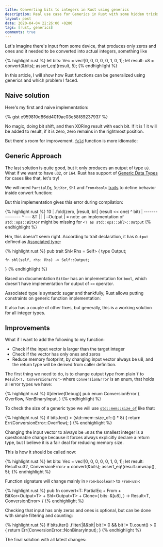 ```yaml
---
title: Converting bits to integers in Rust using generics
description: Real use case for Generics in Rust with some hidden tricks
layout: post
date: 2020-04-04 22:26:00 +0200
tags: [rust, generics]
comments: true
---
```


Let's imagine there's input from some device, that produces only zeros and ones and it needed to be converted into actual integers, something like

{% highlight rust %}
let bits: Vec<u8> = vec![0, 0, 0, 0, 0, 1, 0, 1];
let result: u8 = convert(&bits);
assert_eq!(result, 5);
{% endhighlight %}


In this article, I will show how Rust functions can be generalized using generics and which problem I faced.

## Naive solution

Here's my first and naive implementation:

{% gist e959810d86dd4019ae03e58f89237937 %}

No magic, doing bit shift, and then XORing result with each bit. If it is 1 it will be added to result, if it is zero, zero remains in the rightmost position.

But there's room for improvement. [`fold`](https://doc.rust-lang.org/std/iter/trait.Iterator.html#method.fold) function is more idiomatic:

<script src="https://gist.github.com/citizen-stig/f73b0ebe08e70f1a138727ddcbbd8983.js"></script>


## Generic Approach

The last solution is quite good, but it only produces an output of type `u8`. What if we want to have `u32`, or `i64`. Rust has support of [Generic Data Types](https://doc.rust-lang.org/book/ch10-01-syntax.html) for cases like that, let's try!

We will need `PartialEq`, `BitXor`, `Shl` and `From<bool>` [traits](https://doc.rust-lang.org/book/ch10-02-traits.html) to define behavior inside convert function:

<script src="https://gist.github.com/citizen-stig/53111b72b14636f43dffd95a40666c65.js"></script>

But this implementation gives this error during compilation:

{% highlight rust %}
10 |         .fold(zero, |result, bit| (result << one) ^ bit)
   |                                   --------------- ^ --- &T
   |                                   |
   |                                   <T as std::ops::Shl>::Output
   |
   = note: an implementation of `std::ops::BitXor` might be 
                            missing for `<T as std::ops::Shl>::Output`
{% endhighlight %}

Hm, this doesn't seem right. According to trait declaration, it has `Output` defined as [Associated type](https://doc.rust-lang.org/rust-by-example/generics/assoc_items/types.html):

{% highlight rust %}
pub trait Shl<Rhs = Self> {
    type Output;

    fn shl(self, rhs: Rhs) -> Self::Output;
}
{% endhighlight %}

Based on documentation `BitXor` has an implementation for `bool`, which doesn't have implementation for output of `<<` operator. 

Associated type is syntactic sugar and thankfully, Rust allows putting constraints on generic function implementation:

<script src="https://gist.github.com/citizen-stig/6b0a93b477c09ab876367c7ff5c25bfe.js"></script>

It also has a couple of other fixes, but generally, this is a working solution for all integer types.

## Improvements

What if I want to add the following to my function:

* Check if the input vector is larger than the target integer
* Check if the vector has only ones and zeros
* Reduce memory footprint, by changing input vector always be u8, and the return type will be derived from caller definition.

The first thing we need to do, is to change output type from plain `T` to `Result<T, ConversionError>` where `ConversionError` is an enum, that holds all error types we have:

{% highlight rust %}
#[derive(Debug)]
pub enum ConversionError {
    Overflow,
    NonBinaryInput,
}
{% endhighlight %}

To check the size of a generic type we will use [`std::mem::size_of`]() like that:

{% highlight rust %}
if bits.len() > (std::mem::size_of::<T>() * 8) {
    return Err(ConversionError::Overflow);
}
{% endhighlight %}

Changing the input vector to always be `u8` as the smallest integer is a questionable change because it forces always explicitly declare a return type, but I believe it is a fair deal for reducing memory size. 

This is how it should be called now:

{% highlight rust %}
let bits: Vec<u8> = vec![0, 0, 0, 0, 0, 1, 0, 1];
let result: Result<u32, ConversionError> = convert(&bits);
assert_eq!(result.unwrap(), 5);
{% endhighlight %}

Function signature will change mainly in `From<boolean`> to `From<u8>`:

{% highlight rust %}
pub fn convert<T: PartialEq + From<u8> + BitXor<Output=T> + Shl<Output=T> + Clone>(
    bits: &[u8],
) -> Result<T, ConversionError> {
{% endhighlight %}

Checking that input has only zeros and ones is optional, but can be done with simple filtering and counting:

{% highlight rust %}
if bits.iter()
    .filter(|&&bit| bit != 0 && bit != 1).count() > 0 {
    return Err(ConversionError::NonBinaryInput);
}
{% endhighlight %}

The final solution with all latest changes:
<script src="https://gist.github.com/citizen-stig/6e8efd2ba3b2cca3681098d35e5f91b6.js"></script>



